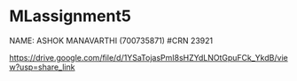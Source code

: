 # MLassignment5
NAME: ASHOK MANAVARTHI (700735871)
#CRN 23921

https://drive.google.com/file/d/1YSaTojasPmI8sHZYdLNOtGpuFCk_YkdB/view?usp=share_link

